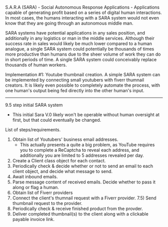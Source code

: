 S.A.R.A (SARA) - Social Autonomous Response Applications - Applications capable of generating profit based on a series of digital human interactions. In most cases, the humans interacting with a SARA system would not even know that they are going through an autonomous middle man.

SARA systems have potential applications in any sales position, and additionally in any logistics or man in the middle services. Although their success rate in sales would likely be much lower compared to a human analogue, a single SARA system could potentially be thousands of times more productive than humans due to the sheer volume of work they can do in short periods of time. A single SARA system could conceivably replace thousands of human workers.

Implementation #1: Youtube thumbnail creation. A simple SARA system can be implemented by connecting small youtubers with fiverr thumnail creators. It is likely even possible to completely automate the process, with one human's output being fed directly into the other human's input.

_____________________________________________________________

9.5 step initial SARA system
 - This initial Sara V.0 likely won't be operable without human oversight at first, but that could eventually be changed.

List of steps/requirements.
1) Obtain list of Youtubers' business email addresses.
    - This actually presents a quite a big problem, as YouTube requires you to complete a ReCaptcha to reveal each address, and additionally you are limited to 5 addresses revealed per day.
2) Create a Client class object for each contact.
3) Periodically check & decide whether or not to send an email to each client object, and decide what message to send.
4) Await inbound emails.
5) Parse message content of received emails. Decide whether to pass it along or flag a human.
6) Obtain list of Fiverr providers
7) Connect the client's thumnail request with a Fiverr provider. 7.5) Send thumbnail request to the provider.
8) Periodically check & receive finished product from the provder.
9) Deliver completed thumbnail(s) to the client along with a clickable payable invoice link.
 
